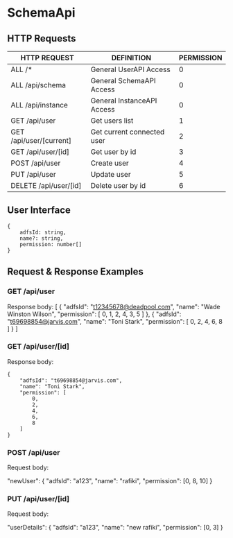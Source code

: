 # SchemaApi

## HTTP Requests

| HTTP REQUEST | DEFINITION | PERMISSION |
| ----------- | --------------- | --------------- |
| ALL /*       | General UserAPI Access |0|
| ALL /api/schema       | General SchemaAPI Access |0|
| ALL /api/instance       | General InstanceAPI Access |0|
| GET /api/user       | Get users list |1|
| GET /api/user/[current]     |  Get current connected user | 2| 
| GET /api/user/[id]     |  Get user by id | 3| 
| POST /api/user       | Create user |4|
| PUT /api/user       | Update user |5|
| DELETE /api/user/[id]       | Delete user by id |6|

## User Interface

    {
        adfsId: string,
        name?: string,
        permission: number[]
    }

## Request & Response Examples
  
### GET /api/user

Response body:
[
    {
        "adfsId": "t12345678@deadpool.com",
        "name": "Wade Winston Wilson",
        "permission": [
            0,
            1,
            2,
            4,
            3,
            5
        ]
    },
    {
        "adfsId": "t69698854@jarvis.com",
        "name": "Toni Stark",
        "permission": [
            0,
            2,
            4,
            6,
            8
        ]
    }
]
    
### GET /api/user/[id]

Response body:

    {
        "adfsId": "t69698854@jarvis.com",
        "name": "Toni Stark",
        "permission": [
            0,
            2,
            4,
            6,
            8
        ]
    }
    

### POST /api/user

Request body:

  "newUser": {
      "adfsId": "a123",
      "name": "rafiki",
      "permission": [0, 8, 10]
  }
    
### PUT /api/user/[id]

Request body:

  "userDetails": {
      "adfsId": "a123",
      "name": "new rafiki",
      "permission": [0, 3]
  }

